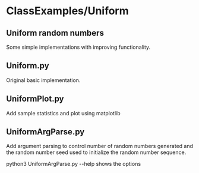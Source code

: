 # ClassExamples/Uniform

## Uniform random numbers
Some simple implementations with improving functionality.

## Uniform.py
Original basic implementation. 

## UniformPlot.py
Add sample statistics and plot using matplotlib

## UniformArgParse.py
Add argument parsing to control number of random numbers generated 
and the random number seed used to initialize the random number sequence.

python3 UniformArgParse.py --help shows the options
